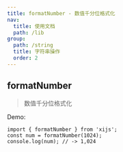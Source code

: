 ```yaml
---
title: formatNumber - 数值千分位格式化
nav:
  title: 使用文档
  path: /lib
group:
  path: /string
  title: 字符串操作
  order: 2
---
```


## formatNumber

> 数值千分位格式化

Demo:

```tsx | pure
import { formatNumber } from 'xijs';
const num = formatNumber(1024);
console.log(num); // -> 1,024
```
